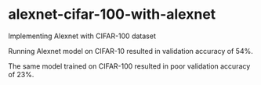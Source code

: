# alexnet-cifar-100-with-alexnet
Implementing Alexnet with CIFAR-100 dataset

Running Alexnet model on CIFAR-10 resulted in validation accuracy of 54%.

The same model trained on CIFAR-100 resulted in poor validation accuracy of 23%.

